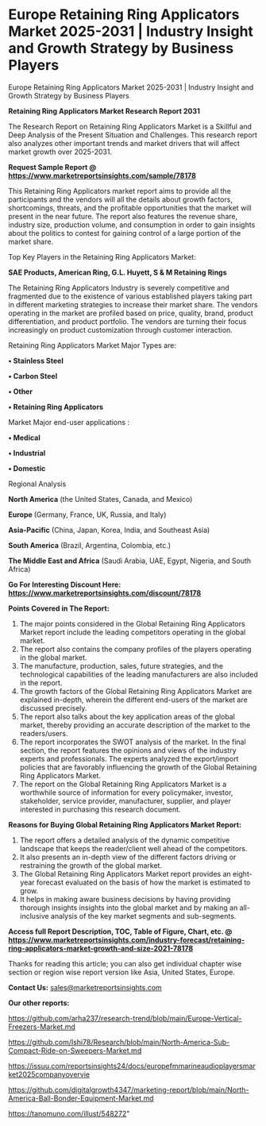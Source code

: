 # Europe Retaining Ring Applicators Market 2025-2031 | Industry Insight and Growth Strategy by Business Players
Europe Retaining Ring Applicators Market 2025-2031 | Industry Insight and Growth Strategy by Business Players

<strong>Retaining Ring Applicators Market Research Report 2031</strong>

The Research Report on Retaining Ring Applicators Market is a Skillful and Deep Analysis of the Present Situation and Challenges. This research report also analyzes other important trends and market drivers that will affect market growth over 2025-2031.

<strong>Request Sample Report @ <a href=https://www.marketreportsinsights.com/sample/78178>https://www.marketreportsinsights.com/sample/78178</a></strong>

This Retaining Ring Applicators market report aims to provide all the participants and the vendors will all the details about growth factors, shortcomings, threats, and the profitable opportunities that the market will present in the near future. The report also features the revenue share, industry size, production volume, and consumption in order to gain insights about the politics to contest for gaining control of a large portion of the market share.

Top Key Players in the Retaining Ring Applicators Market:

<strong>SAE Products, American Ring, G.L. Huyett, S & M Retaining Rings</strong>

The Retaining Ring Applicators Industry is severely competitive and fragmented due to the existence of various established players taking part in different marketing strategies to increase their market share. The vendors operating in the market are profiled based on price, quality, brand, product differentiation, and product portfolio. The vendors are turning their focus increasingly on product customization through customer interaction.

Retaining Ring Applicators Market Major Types are:

<strong>• Stainless Steel

• Carbon Steel

• Other

• Retaining Ring Applicators</strong>

Market Major end-user applications :

<strong>• Medical

• Industrial

• Domestic</strong>

Regional Analysis

</u><strong><b>North America</b></strong> (the United States, Canada, and Mexico)

<strong><b>Europe </b></strong>(Germany, France, UK, Russia, and Italy)

<strong><b>Asia-Pacific</b></strong> (China, Japan, Korea, India, and Southeast Asia)

<strong><b>South America</b></strong> (Brazil, Argentina, Colombia, etc.)

<strong><b>The Middle East and Africa</b></strong> (Saudi Arabia, UAE, Egypt, Nigeria, and South Africa)

<strong>Go For Interesting Discount Here: <a href=https://www.marketreportsinsights.com/discount/78178>https://www.marketreportsinsights.com/discount/78178</a></strong>

<strong>Points Covered in The Report:</strong>
<ol>
  <li>The major points considered in the Global Retaining Ring Applicators Market report include the leading competitors operating in the global market.</li>
  <li>The report also contains the company profiles of the players operating in the global market.</li>
  <li>The manufacture, production, sales, future strategies, and the technological capabilities of the leading manufacturers are also included in the report.</li>
  <li>The growth factors of the Global Retaining Ring Applicators Market are explained in-depth, wherein the different end-users of the market are discussed precisely.</li>
  <li>The report also talks about the key application areas of the global market, thereby providing an accurate description of the market to the readers/users.</li>
  <li>The report incorporates the SWOT analysis of the market. In the final section, the report features the opinions and views of the industry experts and professionals. The experts analyzed the export/import policies that are favorably influencing the growth of the Global Retaining Ring Applicators Market.</li>
  <li>The report on the Global Retaining Ring Applicators Market is a worthwhile source of information for every policymaker, investor, stakeholder, service provider, manufacturer, supplier, and player interested in purchasing this research document.</li>
</ol>
<strong>Reasons for Buying Global Retaining Ring Applicators Market Report:</strong>

<ol>
  <li>The report offers a detailed analysis of the dynamic competitive landscape that keeps the reader/client well ahead of the competitors.</li>
  <li>It also presents an in-depth view of the different factors driving or restraining the growth of the global market.</li>
  <li>The Global Retaining Ring Applicators Market report provides an eight-year forecast evaluated on the basis of how the market is estimated to grow.</li>
  <li>It helps in making aware business decisions by having providing thorough insights insights into the global market and by making an all-inclusive analysis of the key market segments and sub-segments.</li>
</ol>
<strong>Access full Report Description, TOC, Table of Figure, Chart, etc. @ <a href=https://www.marketreportsinsights.com/industry-forecast/retaining-ring-applicators-market-growth-and-size-2021-78178>https://www.marketreportsinsights.com/industry-forecast/retaining-ring-applicators-market-growth-and-size-2021-78178</a></strong>


Thanks for reading this article; you can also get individual chapter wise section or region wise report version like Asia, United States, Europe.

<strong>Contact Us:</strong>
sales@marketreportsinsights.com

<strong>Our other reports:</strong>

<a href=https://github.com/arha237/research-trend/blob/main/Europe-Vertical-Freezers-Market.md>https://github.com/arha237/research-trend/blob/main/Europe-Vertical-Freezers-Market.md</a>

<a href=https://github.com/Ishi78/Research/blob/main/North-America-Sub-Compact-Ride-on-Sweepers-Market.md>https://github.com/Ishi78/Research/blob/main/North-America-Sub-Compact-Ride-on-Sweepers-Market.md</a>

<a href=https://issuu.com/reportsinsights24/docs/europefmmarineaudioplayersmarket2025companyovervie>https://issuu.com/reportsinsights24/docs/europefmmarineaudioplayersmarket2025companyovervie</a>

<a href=https://github.com/digitalgrowth4347/marketing-report/blob/main/North-America-Ball-Bonder-Equipment-Market.md>https://github.com/digitalgrowth4347/marketing-report/blob/main/North-America-Ball-Bonder-Equipment-Market.md</a>

<a href=https://tanomuno.com/illust/548272>https://tanomuno.com/illust/548272</a>"
